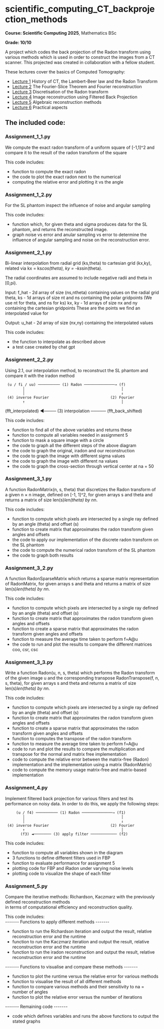 # scientific_computing_CT_backprojection_methods
**Course: Scientific Computing 2025**, Mathematics BSc

**Grade: 10/10**

A project which codes the back projection of the Radon transform using various methods which is used in order to construct the images from a CT scanner. This projected was created in collaboration with a fellow student. 

These lectures cover the basics of Computed Tomography:

* [Lecture 1](https://tristanvanleeuwen.github.io/InleidingSC2-CT/lecture1.html#/) History of CT, the Lambert-Beer law and the Radon Transform
* [Lecture 2](https://tristanvanleeuwen.github.io/InleidingSC2-CT/lecture2.html#/) The Fourier-Slice Theorem and Fourier reconstruction
* [Lecture 3](https://tristanvanleeuwen.github.io/InleidingSC2-CT/lecture3.html#/) Discretisation of the Radon transform
* [Lecture 4](https://tristanvanleeuwen.github.io/InleidingSC2-CT/lecture4.html#/) Image reconstruction using Filtered Back Projection 
* [Lecture 5](https://tristanvanleeuwen.github.io/InleidingSC2-CT/lecture5.html#/) Algebraic reconstruction methods
* [Lecture 6](https://tristanvanleeuwen.github.io/InleidingSC2-CT/lecture6.html#/) Practical aspects


## The included code: 
### Assignment_1_1.py 
We compute the exact radon transform of a uniform square of [-1,1]^2 and compare it to the result of the radon transform of the square

This code includes: 
- function to compute the exact radon
- the code to plot the exact radon next to the numerical 
- computing the relative error and plotting it vs the angle

### Assignment_1_2.py 
For the SL phantom inspect the influence of noise and angular sampling 

This code includes: 
- function which, for given theta and sigma produces data for the SL phantom, and returns the reconstructed image.
- graph noise vs error and anular sampling vs error to determine the influence of angular sampling and noise on the reconstruction error.

### Assignment_2_1.py 

Bi-linear interpolation from radial grid (ks,theta) to cartesian grid (kx,ky), 
related via kx = ks*cos(theta), ky = -ks*sin(theta).

The radial coordinates are assumed to include negative radii and theta in [0,pi).

Input: 
    f_hat     - 2d array of size (ns,ntheta) containing values on the radial grid
    theta, ks - 1d arrays of size nt and ns containing the polar gridpoints 
    (We use nt for theta, and ns for ks)
    kx, ky    - 1d arrays of size nx and ny containing the cartesian gridpoints
    These are the points we find an interpolated value for

Output:
    u_hat     - 2d array of size (nx,ny) containing the interpolated values


This code includes: 
- the function to interpolate as described above 
- a test case created by chat gpt

### Assignment_2_2.py 
Using 2.1, our interpolation method, to reconstruct the SL phantom and compare it with the iradon method

     (u / fi / uu) ────────── (1) Radon ──────────────→ (f)
            │                                            │
            │                                            ↓
     (4) inverse Fourier                            (2) Fourier
            ↑                                            │
 (fft_interpolated) ◄──── (3) interpolation ───── (fft_back_shifted)

This code includes: 
- function to find all of the above variables and returns these 
- function to compute all variables needed in assignment 5
- function to mask a square image with a circle 
- the code to graph all the different steps of the above diagram 
- the code to graph the original, iradon and our reconstruction 
- the code to graph the image with different sigma values
- the code to graph the image with different na values
- the code to graph the cross-section through vertical center at na = 50

### Assignment_3_1.py 

A function RadonMatrix(n, s, theta) that discretizes the Radon transform of a given n × n image, defined on [-1, 1]^2, 
for given arrays s and theta and returns a matrix of size len(s)*len(theta) by n*n.

This code includes: 
- function to compute which pixels are intersected by a single ray defined by an angle (theta) and offset (s)
- function to create matrix that approximates the radon transform given angles and offsets
- the code to apply our implementation of the discrete radon transform on the SL phantom
- the code to compute the numerical radon transform of the SL phantom
- the code to graph both results 

### Assignment_3_2.py 

A function RadonSparseMatrix which returns a sparse matrix representation of RadonMatrix,
for given arrays s and theta and returns a matrix of size len(s)*len(theta) by n*n.

This code includes: 
- function to compute which pixels are intersected by a single ray defined by an angle (theta) and offset (s)
- function to create matrix that approximates the radon transform given angles and offsets
- function to create a sparse matrix that approximates the radon transform given angles and offsets
- function to measure the average time taken to perform f=A@u
- the code to run and plot the results to compare the different matrices coo, csr, csc

### Assignment_3_3.py
Write a function Radon(u, n, s, theta) which performs the Radon transform of the given image u and the corresponding transpose 
RadonTranspose(f, n, s, theta), for given arrays s and theta and returns a matrix of size len(s)*len(theta) by n*n.

This code includes: 
- function to compute which pixels are intersected by a single ray defined by an angle (theta) and offset (s)
- function to create matrix that approximates the radon transform given angles and offsets
- function to create a sparse matrix that approximates the radon transform given angles and offsets
- function to computes the transpose of the radon transform
- function to measure the average time taken to perform f=A@u
- code to run and plot the results to compare the multiplication and transpose for the normal and matrix free implementation 
- code to compute the relative error between the matrix-free (Radon) implementation and the implementation using a matrix (RadonMatrix)
- code to compute the memory usage matrix-free and matrix-based implementation

### Assignment_4.py 
Implement filtered back projection for various filters and test its performance on noisy data. In order to do this, 
we apply the following steps: 

         (u / f4) ────────── (1) Radon ──────────────→ (f1)
            │                                            │
            │                                            ↓
     (4) inverse Fourier                            (2) Fourier
            ↑                                            │
           (f3) ◄──────── (3) apply filter ──────────── (f2)

This code includes: 
- function to compute all variables shown in the diagram
- 3 functions to define different filters used in FBP
- function to evaluate performance for assignment 5
- plotting code for FBP and iRadon under varying noise levels
- plotting code to visualize the shape of each filter

### Assignment_5.py
Compare the iterative methods: Richardson, Kaczmarz with the previously defined reconstruction methods  
in terms of computational efficiency and reconstruction quality.  

This code includes:  
------- Functions to apply different methods -------
- function to run the Richardson iteration and output the result, relative reconstruction error and the runtime
- function to run the Kaczmarz iteration and output the result, relative reconstruction error and the runtime
- function to run the iradon reconstruction and output the result, relative reconstruction error and the runtime

------- Functions to visualise and compare these methods -------
- function to plot the runtime versus the relative error for various methods 
- function to visualise the result of all different methods
- function to compare various methods and their sensitivity to na = number of angles
- function to plot the relative error versus the number of iterations 

------- Remaining code -------
- code which defines variables and runs the above functions to output the stated graphs 


